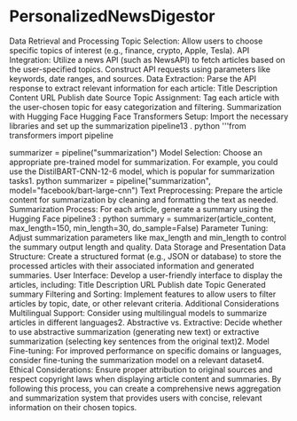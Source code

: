 # PersonalizedNewsDigestor
Data Retrieval and Processing
Topic Selection: Allow users to choose specific topics of interest (e.g., finance, crypto, Apple, Tesla).
API Integration: Utilize a news API (such as NewsAPI) to fetch articles based on the user-specified topics. Construct API requests using parameters like keywords, date ranges, and sources.
Data Extraction: Parse the API response to extract relevant information for each article:
Title
Description
Content
URL
Publish date
Source
Topic Assignment: Tag each article with the user-chosen topic for easy categorization and filtering.
Summarization with Hugging Face
Hugging Face Transformers Setup: Import the necessary libraries and set up the summarization pipeline13
.
python
'''from transformers import pipeline

summarizer = pipeline("summarization")
Model Selection: Choose an appropriate pre-trained model for summarization. For example, you could use the DistilBART-CNN-12-6 model, which is popular for summarization tasks1.
python
summarizer = pipeline("summarization", model="facebook/bart-large-cnn")
Text Preprocessing: Prepare the article content for summarization by cleaning and formatting the text as needed.
Summarization Process: For each article, generate a summary using the Hugging Face pipeline3
:
python
summary = summarizer(article_content, max_length=150, min_length=30, do_sample=False)
Parameter Tuning: Adjust summarization parameters like max_length and min_length to control the summary output length and quality.
Data Storage and Presentation
Data Structure: Create a structured format (e.g., JSON or database) to store the processed articles with their associated information and generated summaries.
User Interface: Develop a user-friendly interface to display the articles, including:
Title
Description
URL
Publish date
Topic
Generated summary
Filtering and Sorting: Implement features to allow users to filter articles by topic, date, or other relevant criteria.
Additional Considerations
Multilingual Support: Consider using multilingual models to summarize articles in different languages2.
Abstractive vs. Extractive: Decide whether to use abstractive summarization (generating new text) or extractive summarization (selecting key sentences from the original text)2.
Model Fine-tuning: For improved performance on specific domains or languages, consider fine-tuning the summarization model on a relevant dataset4.
Ethical Considerations: Ensure proper attribution to original sources and respect copyright laws when displaying article content and summaries.
By following this process, you can create a comprehensive news aggregation and summarization system that provides users with concise, relevant information on their chosen topics.
